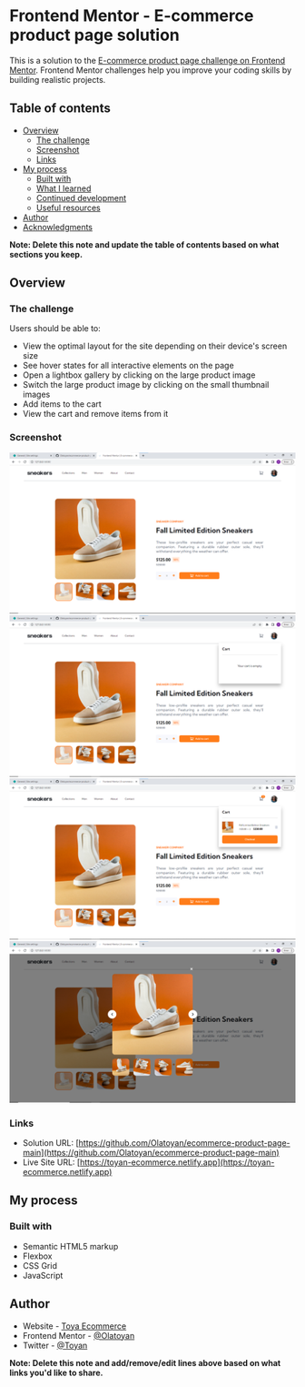 # Frontend Mentor - E-commerce product page solution

This is a solution to the [E-commerce product page challenge on Frontend Mentor](https://www.frontendmentor.io/challenges/ecommerce-product-page-UPsZ9MJp6). Frontend Mentor challenges help you improve your coding skills by building realistic projects.

## Table of contents

- [Overview](#overview)
  - [The challenge](#the-challenge)
  - [Screenshot](#screenshot)
  - [Links](#links)
- [My process](#my-process)
  - [Built with](#built-with)
  - [What I learned](#what-i-learned)
  - [Continued development](#continued-development)
  - [Useful resources](#useful-resources)
- [Author](#author)
- [Acknowledgments](#acknowledgments)

**Note: Delete this note and update the table of contents based on what sections you keep.**

## Overview

### The challenge

Users should be able to:

- View the optimal layout for the site depending on their device's screen size
- See hover states for all interactive elements on the page
- Open a lightbox gallery by clicking on the large product image
- Switch the large product image by clicking on the small thumbnail images
- Add items to the cart
- View the cart and remove items from it

### Screenshot

![desktop design](/screenshots/Screenshot%202023-05-02%20161259.png)
![Empty cart](/screenshots/Screenshot%202023-05-02%20161347.png)
![filledcart](/screenshots/Screenshot%202023-05-02%20161441.png)
![lightbox](/screenshots/Screenshot%202023-05-02%20161509.png)

### Links

- Solution URL: [https://github.com/Olatoyan/ecommerce-product-page-main](https://github.com/Olatoyan/ecommerce-product-page-main)
- Live Site URL: [https://toyan-ecommerce.netlify.app](https://toyan-ecommerce.netlify.app)

## My process

### Built with

- Semantic HTML5 markup
- Flexbox
- CSS Grid
- JavaScript

## Author

- Website - [Toya Ecommerce](https://toyan-ecommerce.netlify.app)
- Frontend Mentor - [@Olatoyan](https://www.frontendmentor.io/profile/olatoyan)
- Twitter - [@Toyan](https://www.twitter.com/_Annonnymouss_)

**Note: Delete this note and add/remove/edit lines above based on what links you'd like to share.**

